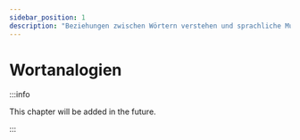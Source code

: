 ```yaml
---
sidebar_position: 1
description: "Beziehungen zwischen Wörtern verstehen und sprachliche Muster erkennen."
---
```


# Wortanalogien

:::info

This chapter will be added in the future.

:::
